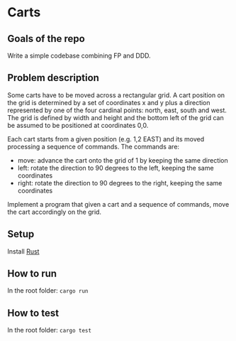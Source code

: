 # Carts

## Goals of the repo
Write a simple codebase combining FP and DDD.

## Problem description
Some carts have to be moved across a rectangular grid. A cart position on the grid is determined by a set of coordinates x and y plus a direction represented by one of the four cardinal points: north, east, south and west. The grid is defined by width and height and the bottom left of the grid can be assumed to be positioned at coordinates 0,0.

Each cart starts from a given position (e.g. 1,2 EAST) and its moved processing a sequence of commands. The commands are:
* move: advance the cart onto the grid of 1 by keeping the same direction
* left: rotate the direction to 90 degrees to the left, keeping the same coordinates
* right: rotate the direction to 90 degrees to the right, keeping the same coordinates


Implement a program that given a cart and a sequence of commands, move the cart accordingly on the grid.

## Setup
Install [Rust](https://doc.rust-lang.org/book/ch01-01-installation.html)

## How to run
In the root folder: `cargo run`

## How to test
In the root folder: `cargo test`


